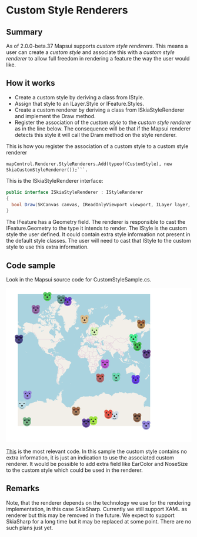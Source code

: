 # Custom Style Renderers

## Summary

As of 2.0.0-beta.37 Mapsui supports *custom style renderers*. This means a user can create a *custom style* and associate this with a *custom style renderer* to allow full freedom in rendering a feature the way the user would like.

## How it works
- Create a custom style by deriving a class from IStyle. 
- Assign that style to an ILayer.Style or IFeature.Styles.
- Create a custom renderer by deriving a class from ISkiaStyleRenderer and implement the Draw method.
- Register the association of the *custom style* to the *custom style renderer* as in the line below. The consequence will be that if the Mapsui renderer detects this style it will call the Dram method on the style renderer. 


This is how you register the association of a custom style to a custom style renderer
```charp
mapControl.Renderer.StyleRenderers.Add(typeof(CustomStyle), new SkiaCustomStyleRenderer());```.
```

This is the ISkiaStyleRenderer interface:
```csharp
public interface ISkiaStyleRenderer : IStyleRenderer
{
  bool Draw(SKCanvas canvas, IReadOnlyViewport viewport, ILayer layer, IFeature feature, IStyle style, ISymbolCache symbolCache);
}
```

The IFeature has a Geometry field. The renderer is responsible to cast the IFeature.Geometry to the type it intends to render. The IStyle is the custom style the user defined. It could contain extra style information not present in the default style classes. The user will need to cast that IStyle to the custom style to use this extra information.

## Code sample
Look in the Mapsui source code for CustomStyleSample.cs. 

![custom stye renderer](images/special.gif)

[This](https://github.com/Mapsui/Mapsui/blob/42b59e9dad1fd9512f0114f8c8a3fd3f5666d330/Samples/Mapsui.Samples.Common/Maps/CustomStyleSample.cs#L16-L51) is the most relevant code. In this sample the custom style contains no extra information, it is just an indication to use the associated custom renderer. It would be possible to add extra field like EarColor and NoseSize to the custom style which could be used in the renderer.

## Remarks
Note, that the renderer depends on the technology we use for the rendering implementation, in this case SkiaSharp. Currently we still support XAML as renderer but this may be removed in the future. We expect to support SkiaSharp for a long time but it may be replaced at some point. There are no such plans just yet.
